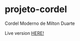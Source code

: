 # projeto-cordel
Cordel Moderno de Milton Duarte

Live version <a href="https://guilhermemx.github.io/projeto-cordel/">HERE!</a>
